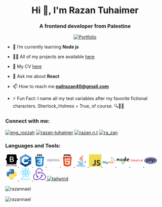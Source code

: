 <h1 align="center">Hi 👋, I'm Razan Tuhaimer</h1>
<h3 align="center">A frontend developer from Palestine</h3>
<div align="center">   

[![Portfolio](https://img.shields.io/badge/Portfolio-View%20My%20Portfolio-purple?style=for-the-badge&logo=globe)](https://razan-tuhaimer-portfolio.onrender.com/)</div>


- 🌱 I’m currently learning **Node js**

- 👨‍💻 All of my projects are available [here](https://github.com/razannael](https://github.com/razannael?tab=repositories))
- 📄 My CV [here](https://drive.google.com/file/d/14IksOOTn6p2zg_52sQO34o_VGIdAp7-u/view](https://drive.google.com/file/d/14fmrxNx3XrR1LJ7c0PUFqhomO-FuQMDX/view?usp=sharing))



- 💬 Ask me about **React**

- 📫 How to reach me **nailrazan40@gmail.com**

- ⚡ Fun Fact: I name all my test variables after my favorite fictional characters. Sherlock_Holmes = True, of course. 🔍🕵️‍♂️

<h3 align="left">Connect with me:</h3>
<p align="left">
<a href="https://twitter.com/eng_rozzah" target="blank"><img align="center" src="https://raw.githubusercontent.com/rahuldkjain/github-profile-readme-generator/master/src/images/icons/Social/twitter.svg" alt="eng_rozzah" height="30" width="40" /></a>
<a href="https://linkedin.com/in/razan-tuhaimer" target="blank"><img align="center" src="https://raw.githubusercontent.com/rahuldkjain/github-profile-readme-generator/master/src/images/icons/Social/linked-in-alt.svg" alt="razan-tuhaimer" height="30" width="40" /></a>
<a href="https://instagram.com/razan.n.t" target="blank"><img align="center" src="https://raw.githubusercontent.com/rahuldkjain/github-profile-readme-generator/master/src/images/icons/Social/instagram.svg" alt="razan.n.t" height="30" width="40" /></a>
<a href="https://www.leetcode.com/ra_zan" target="blank"><img align="center" src="https://raw.githubusercontent.com/rahuldkjain/github-profile-readme-generator/master/src/images/icons/Social/leet-code.svg" alt="ra_zan" height="30" width="40" /></a>
</p>

<h3 align="left">Languages and Tools:</h3>
<p align="left"> <a href="https://getbootstrap.com" target="_blank" rel="noreferrer"> <img src="https://raw.githubusercontent.com/devicons/devicon/master/icons/bootstrap/bootstrap-plain-wordmark.svg" alt="bootstrap" width="40" height="40"/> </a> <a href="https://www.w3schools.com/cpp/" target="_blank" rel="noreferrer"> <img src="https://raw.githubusercontent.com/devicons/devicon/master/icons/cplusplus/cplusplus-original.svg" alt="cplusplus" width="40" height="40"/> </a> <a href="https://www.w3schools.com/css/" target="_blank" rel="noreferrer"> <img src="https://raw.githubusercontent.com/devicons/devicon/master/icons/css3/css3-original-wordmark.svg" alt="css3" width="40" height="40"/> </a> <a href="https://expressjs.com" target="_blank" rel="noreferrer"> <img src="https://raw.githubusercontent.com/devicons/devicon/master/icons/express/express-original-wordmark.svg" alt="express" width="40" height="40"/> </a> <a href="https://www.w3.org/html/" target="_blank" rel="noreferrer"> <img src="https://raw.githubusercontent.com/devicons/devicon/master/icons/html5/html5-original-wordmark.svg" alt="html5" width="40" height="40"/> </a> <a href="https://www.java.com" target="_blank" rel="noreferrer"> <img src="https://raw.githubusercontent.com/devicons/devicon/master/icons/java/java-original.svg" alt="java" width="40" height="40"/> </a> <a href="https://developer.mozilla.org/en-US/docs/Web/JavaScript" target="_blank" rel="noreferrer"> <img src="https://raw.githubusercontent.com/devicons/devicon/master/icons/javascript/javascript-original.svg" alt="javascript" width="40" height="40"/> </a> <a href="https://www.mysql.com/" target="_blank" rel="noreferrer"> <img src="https://raw.githubusercontent.com/devicons/devicon/master/icons/mysql/mysql-original-wordmark.svg" alt="mysql" width="40" height="40"/> </a> <a href="https://nodejs.org" target="_blank" rel="noreferrer"> <img src="https://raw.githubusercontent.com/devicons/devicon/master/icons/nodejs/nodejs-original-wordmark.svg" alt="nodejs" width="40" height="40"/> </a> <a href="https://www.oracle.com/" target="_blank" rel="noreferrer"> <img src="https://raw.githubusercontent.com/devicons/devicon/master/icons/oracle/oracle-original.svg" alt="oracle" width="40" height="40"/> </a> <a href="https://www.php.net" target="_blank" rel="noreferrer"> <img src="https://raw.githubusercontent.com/devicons/devicon/master/icons/php/php-original.svg" alt="php" width="40" height="40"/> </a> <a href="https://www.python.org" target="_blank" rel="noreferrer"> <img src="https://raw.githubusercontent.com/devicons/devicon/master/icons/python/python-original.svg" alt="python" width="40" height="40"/> </a> <a href="https://reactjs.org/" target="_blank" rel="noreferrer"> <img src="https://raw.githubusercontent.com/devicons/devicon/master/icons/react/react-original-wordmark.svg" alt="react" width="40" height="40"/> </a> <a href="https://redux.js.org" target="_blank" rel="noreferrer"> <img src="https://raw.githubusercontent.com/devicons/devicon/master/icons/redux/redux-original.svg" alt="redux" width="40" height="40"/> </a> <a href="https://tailwindcss.com/" target="_blank" rel="noreferrer"> <img src="https://www.vectorlogo.zone/logos/tailwindcss/tailwindcss-icon.svg" alt="tailwind" width="40" height="40"/> </a> </p>

<img align="center" height="180em" src="https://github-readme-stats.vercel.app/api/top-langs/?username=razannael&layout=compact&theme=radical" alt=razannael />

<p><img align="center" height="180em" src="https://github-readme-streak-stats.herokuapp.com/?user=razannael&theme=radical" alt="razannael" /></p
